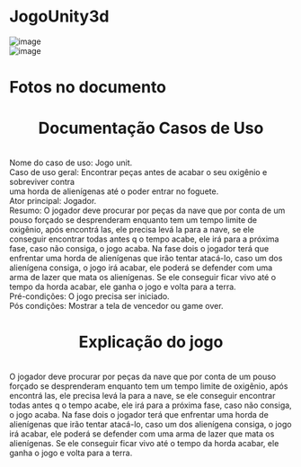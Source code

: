 # JogoUnity3d

![image](https://github.com/PedroFRomao/JogoUnity3d/assets/120103357/16759494-52dc-46ef-a7e9-d7f1bd9a0b5c)
<br>
![image](https://github.com/PedroFRomao/JogoUnity3d/assets/120103357/669d10ec-ea4f-496b-bb98-ecf12fd5fb72)

<h1>Fotos no documento</h1>

<h1><center>Documentação Casos de Uso</center></h1><br>
Nome do caso de uso: Jogo unit.<br>
Caso de uso geral: Encontrar peças antes de acabar o seu oxigênio e sobreviver contra<br>
uma horda de alienígenas até o poder entrar no foguete.<br>
Ator principal: Jogador.<br>
Resumo: O jogador deve procurar por peças da nave que por conta de um pouso forçado se desprenderam enquanto tem um tempo limite de oxigênio, após encontrá las, ele precisa levá la para a nave, se ele conseguir encontrar todas antes q o tempo acabe, ele irá para a
próxima fase, caso não consiga, o jogo acaba. Na fase dois o jogador terá que enfrentar uma horda de alienígenas que irão tentar atacá-lo, caso um dos alienígena consiga, o jogo irá acabar, ele poderá se defender com uma arma de lazer que mata os alienígenas. Se ele conseguir ficar vivo até o tempo da horda acabar, ele ganha o jogo e volta para a terra.<br>
Pré-condições: O jogo precisa ser iniciado.<br>
Pós condições: Mostrar a tela de vencedor ou game over.<br>

<h1><center>Explicação do jogo</center></h1><br>
O jogador deve procurar por peças da nave que por conta de um pouso forçado se desprenderam enquanto tem um tempo limite de oxigênio, após encontrá las, ele precisa levá la para a nave, se ele conseguir encontrar todas antes q o tempo acabe, ele irá para a
próxima fase, caso não consiga, o jogo acaba. Na fase dois o jogador terá que enfrentar uma horda de alienígenas que irão tentar atacá-lo, caso um dos alienígena consiga, o jogo irá acabar, ele poderá se defender com uma arma de lazer que mata os alienígenas. Se ele conseguir ficar vivo até o tempo da horda acabar, ele ganha o jogo e volta para a terra.
